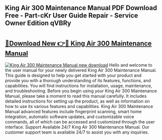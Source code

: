 ## King Air 300 Maintenance Manual PDF Download Free - Part-cKr User Guide Repair - Service Owner Edition qVBRy

# <h2><a href="http://bc7643.oget.top/?id=King+Air+300+Maintenance+Manual">🔗Download New 👉🔴 King Air 300 Maintenance Manual</a></h2>

[![King Air 300 Maintenance Manual new download](https://i.imgur.com/5g1atiW.png)](http://bc7643.oget.top/?id=King+Air+300+Maintenance+Manual)
Hello and welcome to the user manual for your newly delivered King Air 300 Maintenance Manual. This guide is designed to help you get started with your product and provide you with a thorough understanding of its features, functions, and capabilities. You will find instructions for installation, usage, maintenance, and troubleshooting. Before you begin using your King Air 300 Maintenance Manual, please take a moment to read this manual carefully. It includes detailed instructions for setting up the product, as well as information on how to use its various features and capabilities. King Air 300 Maintenance Manual advanced features include fingerprint scanning, smart home integration, automatic software updates, and customizable voice commands, all of which can be accessed and customized through the user interface. Support Available 24/7 King Air 300 Maintenance Manual. Our customer support team is available 24/7 to assist you with any inquiries.
